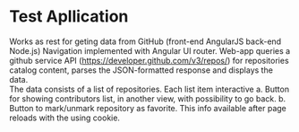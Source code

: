 # Test Apllication
Works as rest for geting data from GitHub (front-end AngularJS back-end Node.js)
Navigation implemented with Angular UI router. 
Web-app queries a github service API (https://developer.github.com/v3/repos/) for repositories catalog content, 
parses the JSON-formatted response and displays the data.  
The data consists of a list of repositories. 
Each list item interactive 
a. Button for showing contributors list, in another view, with possibility to go back.
b. Button to mark/unmark repository as favorite. This info available after page reloads with the using cookie.
